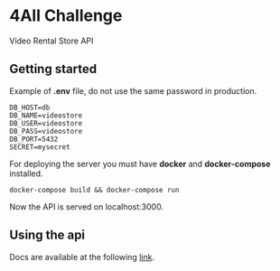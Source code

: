 # 4All Challenge

Video Rental Store API

## Getting started

Example of **.env** file, do not use the same password in production.

    DB_HOST=db
    DB_NAME=videostore
    DB_USER=videostore
    DB_PASS=videostore
    DB_PORT=5432
    SECRET=mysecret

For deploying the server you must have **docker** and **docker-compose** installed.

    docker-compose build && docker-compose run

Now the API is served on localhost:3000.

## Using the api
Docs are available at the following [link](https://documenter.getpostman.com/view/9987308/SzYUXzjp).